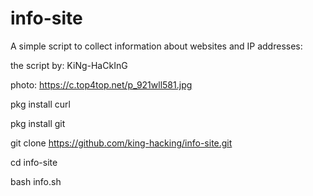 

# info-site

A simple script to collect information about websites and IP addresses:

the script by: KiNg-HaCkInG

photo: https://c.top4top.net/p_921wll581.jpg


pkg install curl

pkg install git

git clone https://github.com/king-hacking/info-site.git

cd info-site

bash info.sh
